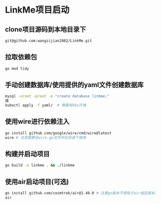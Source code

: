 # LinkMe项目启动
## clone项目源码到本地目录下
```bash
git@github.com:wangzijian2002/LinkMe.git
```
## 拉取依赖包
```bash
go mod tidy
```
## 手动创建数据库/使用提供的yaml文件创建数据库
```bash
mysql -uroot -proot -e "create database linkme;"
或
kubectl apply -f yaml/  # 需要有k8s环境
```
## 使用wire进行依赖注入
```bash
go install github.com/google/wire/cmd/wire@latest
wire # 注意需要在wire.go文件所在目录下使用
```
## 构建并启动项目
```bash
go build -o linkme . && ./linkme
```
## 使用air启动项目(可选)
```bash
go install github.com/cosmtrek/air@1.49.0 # 注意go版本不得低于air指定版本，本项目使用golang版本为1.22
air
```